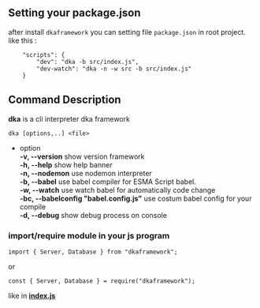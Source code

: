 <!--- sudo udevadm control --reload-rules && sudo udevadm trigger -->

## Setting your package.json
after install ``dkaframework`` you can setting file ``package.json`` in root project. like this :
```text
    "scripts": {
        "dev": "dka -b src/index.js",
        "dev-watch": "dka -n -w src -b src/index.js"
    }
```

## Command Description

**dka** is a cli interpreter dka framework <br/>
```text
dka [options,..] <file>
```
- option <br/>
  **-v, --version** show version framework <br/>
  **-h, --help** show help banner <br/>
  **-n, --nodemon** use nodemon interpreter <br/>
  **-b, --babel** use babel compiler for ESMA Script babel.<br/>
  **-w, --watch** use watch babel for automatically code change <br/>
  **-bc, --babelconfig "babel.config.js"** use costum babel config for your compile<br/>
  **-d, --debug** show debug process on console

### import/require module in your js program

``import { Server, Database } from "dkaframework";``

or

``const { Server, Database } = require("dkaframework");``

like in **[index.js](https://github.com/DKAResearchCenter/DKAJSFramework/blob/80b361a8cd99c647064cc8f478ddcc5b8b3b52f2/Example/index.js#L2)**
